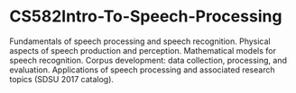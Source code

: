 # CS582Intro-To-Speech-Processing
Fundamentals of speech processing and speech recognition.
Physical aspects of speech production and perception. Mathematical
models for speech recognition. Corpus development: data
collection, processing, and evaluation. Applications of speech processing
and associated research topics (SDSU 2017 catalog).
